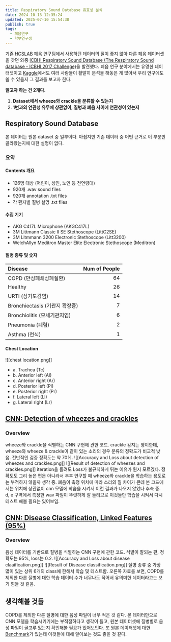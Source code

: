 ```yaml
---
title: Respiratory Sound Database 유효성 분석
date: 2024-10-13 12:35:24
updated: 2025-07-10 15:54:38
publish: true
tags:
  - 폐음연구
  - 학부연구생
---
```

기존 [HCSLAB](https://sites.google.com/view/hcslab-cau/home?authuser=0) 폐음 연구팀에서 사용하던 데이터의 질이 좋지 않아 다른 폐음 데이터셋을 찾던 와중 [ICBHI Respiratory Sound Database (The Respiratory Sound database - ICBHI 2017 Challenge)](https://paperswithcode.com/dataset/icbhi-respiratory-sound-database)을 발견했다. 폐음 연구 분야에서는 유명한 데이터셋이고 [Kaggle](https://www.kaggle.com/datasets/swapnilpanda/respiratory-sound-location)에서도 여러 사람들이 활발히 분석을 해놓은 게 많아서 우리 연구에도 쓸 수 있을지 그 결과를 보고자 한다.

**알고자 하는 건 2개다.**
1. **Dataset에서 wheeze와 crackle을 분류할 수 있는지**
2. **1번과의 연관성 유무에 상관없이, 질병과 폐음 사이에 연관성이 있는지**

## Respiratory Sound Database 
본 데이터는 원본 dataset 중 일부이다. 아쉽지만 기존 데이터 중 어떤 근거로 이 부분만 골라왔는지에 대한 설명이 없다.

### 요약
#### Contents 개요
- 126명 대상 (어린이, 성인, 노인 등 전연령대)
- 920개 .wav sound files
- 920개 annotation .txt files
- 각 환자별 질병 설명 .txt files

#### 수집 기기
- AKG C417L Microphone (AKGC417L)
- 3M Littmann Classic II SE Stethoscope (LittC2SE)
- 3M Litmmann 3200 Electronic Stethoscope (Litt3200)
- WelchAllyn Meditron Master Elite Electronic Stethoscope (Meditron)

#### 질병 종류 및 숫자

| Disease                  | Num of People |
| :----------------------- | ------------: |
| COPD (만성폐쇄성폐질환)          |            64 |
| Healthy                  |            26 |
| URTI (상기도감염)             |            14 |
| Bronchiectasis (기관지 확장증) |             7 |
| Bronchiolitis (모세기관지염)   |             6 |
| Pneumonia (폐렴)           |             2 |
| Asthma (천식)              |             1 |

#### Chest Location
![[chest location.png]]
- a. Trachea (Tc)
- b. Anterior left (Al)
- c. Anterior right (Ar)
- d. Posterior left (Pl)
- e. Posterior right (Pr)
- f. Lateral left (Ll)
- g. Lateral right (Lr)

## [CNN: Detection of wheezes and crackles](https://www.kaggle.com/code/eatmygoose/cnn-detection-of-wheezes-and-crackles)
### Overview
wheeze와 crackle을 식별하는 CNN 구현에 관한 코드. crackle 감지는 평이한데, wheeze와 wheeze & crackle이 같이 있는 소리의 경우 분류의 정확도가 비교적 낮음. 전반적인 검증 정확도는 약 70%.
![[Accuracy and Loss about detection of wheezes and crackles.png]]
![[Result of detection of wheezes and crackles.png]]
iteration을 돌려도 Loss가 불규칙하게 튀는 이유가 뭔지 모르겠다. 정확도도 그리 높은 편은 아니라서 추후 연구할 때 wheeze와 crackle을 학습하는 용도로는 부적하지 않을까 생각 중. 폐음이 측정 위치에 따라 소리의 질 차이가 큰데 본 코드에서는 위치에 상관없이 cnn 모델에 학습을 시켜서 이런 결과가 나오지 않았나 추측 중. d, e 구역에서 측정한 wav 파일이 뚜렷하게 잘 들리므로 이것들만 학습을 시켜서 다시 테스트 해볼 필요는 있어보임.
## [CNN: Disease Classification, Linked Features (95%)](https://www.kaggle.com/code/markdenton/cnn-disease-classification-linked-features-95/notebook)
### Overview
음성 데이터를 기반으로 질병을 식별하는 CNN 구현에 관한 코드. 식별이 잘되는 편, 정확도는 95%, loss는 0.2.
![[Accuracy and Loss about disease claaification.png]]
![[Result of Disease classification.png]]
질병 종류 중 가장 많이 있는 상위 6개의 class에 한해서 학습 및 테스트함. 오른쪽 자료를 보면, COPD를 제외한 다른 질병에 대한 학습 데이터 수가 너무나도 적어서 유의미한 데이터라고는 보기 힘들 것 같음. 

## 생각해볼 것들
COPD를 제외한 다른 질병에 대한 음성 파일이 너무 적은 것 같다. 본 데이터만으로 CNN 모델을 학습시키기에는 부적절하다고 생각이 들고, 원본 데이터셋에 질병별로 음성 파일이 골고루 있는지 확인해볼 필요가 있어보인다. 또 원본 데이터셋에 대한 [Benchmark](https://paperswithcode.com/dataset/icbhi-respiratory-sound-database)가 있는데 이것들에 대해 알아보는 것도 좋을 것 같다.

